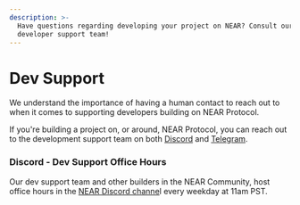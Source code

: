 ```yaml
---
description: >-
  Have questions regarding developing your project on NEAR? Consult our
  developer support team!
---
```


# Dev Support

We understand the importance of having a human contact to reach out to when it comes to supporting developers building on NEAR Protocol.

If you're building a project on, or around, NEAR Protocol, you can reach out to the development support team on both [Discord](https://discord.gg/P6Kyd98KZ7) and [Telegram](https://t.me/neardev).

### Discord - Dev Support Office Hours

Our dev support team and other builders in the NEAR Community, host office hours in the [NEAR Discord channe](https://discord.gg/P6Kyd98KZ7)l every weekday at 11am PST.
